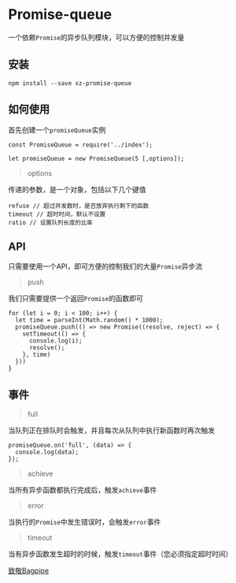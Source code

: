 # Promise-queue

一个依赖`Promise`的异步队列模块，可以方便的控制并发量

## 安装

```
npm install --save xz-promise-queue
```

## 如何使用

首先创建一个`promiseQueue`实例
```
const PromiseQueue = require('../index');

let promiseQueue = new PromiseQueue(5 [,options]);
```

> options

传递的参数，是一个对象，包括以下几个键值

```
refuse // 超过并发数时，是否放弃执行剩下的函数
timeout // 超时时间，默认不设置
ratio // 设置队列长度的比率
```

## API

只需要使用一个API，即可方便的控制我们的大量`Promise`异步流

> push

我们只需要提供一个返回`Promise`的函数即可

```
for (let i = 0; i < 100; i++) {
  let time = parseInt(Math.random() * 1000);
  promiseQueue.push(() => new Promise((resolve, reject) => {
    setTimeout(() => {
      console.log(i);
      resolve();
    }, time)
  }))
}
```

## 事件

> full

当队列正在排队时会触发，并且每次从队列中执行新函数时再次触发

```
promiseQueue.on('full', (data) => {
  console.log(data);
});
```

> achieve

当所有异步函数都执行完成后，触发`achieve`事件

> error

当执行的`Promise`中发生错误时，会触发`error`事件

> timeout

当有异步函数发生超时的时候，触发`timeout`事件（您必须指定超时时间）

[致敬Bagpipe](https://github.com/JacksonTian/bagpipe)
